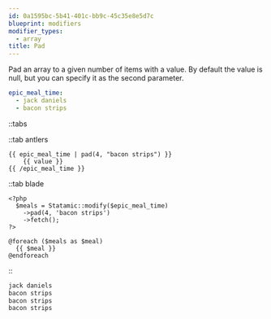 ```yaml
---
id: 0a1595bc-5b41-401c-bb9c-45c35e8e5d7c
blueprint: modifiers
modifier_types:
  - array
title: Pad
---
```

Pad an array to a given number of items with a value. By default the value is null, but you can specify it as the second parameter.

```yaml
epic_meal_time:
  - jack daniels
  - bacon strips
```

::tabs

::tab antlers
```antlers
{{ epic_meal_time | pad(4, "bacon strips") }}
    {{ value }}
{{ /epic_meal_time }}
```
::tab blade
```blade
<?php
  $meals = Statamic::modify($epic_meal_time)
    ->pad(4, 'bacon strips')
    ->fetch();
?>

@foreach ($meals as $meal)
  {{ $meal }}
@endforeach
```
::

```html
jack daniels
bacon strips
bacon strips
bacon strips
```
